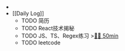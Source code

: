 -
- [[Daily Log]]
	- TODO 简历
	- TODO React技术揭秘
	- TODO JS、TS、Regex练习 >[🍅🍅 50min](#agenda-pomo://?t=f-1690601165027-1500%2Cf-1690603659747-1500)
	- TODO leetcode
